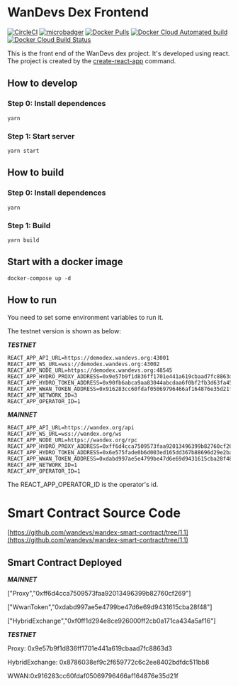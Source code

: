 # WanDevs Dex Frontend

[![CircleCI](https://circleci.com/gh/HydroProtocol/hydro-sdk-web.svg?style=svg)](https://circleci.com/gh/HydroProtocol/hydro-sdk-web)
[![microbadger](https://images.microbadger.com/badges/image/hydroprotocolio/hydro-sdk-web.svg)](https://microbadger.com/images/hydroprotocolio/hydro-sdk-web)
[![Docker Pulls](https://img.shields.io/docker/pulls/hydroprotocolio/hydro-sdk-web.svg)](https://hub.docker.com/r/hydroprotocolio/hydro-sdk-web)
[![Docker Cloud Automated build](https://img.shields.io/docker/cloud/automated/hydroprotocolio/hydro-sdk-web.svg)](https://hub.docker.com/r/hydroprotocolio/hydro-sdk-web)
[![Docker Cloud Build Status](https://img.shields.io/docker/cloud/build/hydroprotocolio/hydro-sdk-web.svg)](https://hub.docker.com/r/hydroprotocolio/hydro-sdk-web)

This is the front end of the WanDevs dex project. It's developed using react. The project is created by the [create-react-app](https://github.com/facebook/create-react-app) command.

## How to develop

### Step 0: Install dependences

	yarn

### Step 1: Start server

	yarn start

## How to build

### Step 0: Install dependences

	yarn

### Step 1: Build

	yarn build

## Start with a docker image

	docker-compose up -d

## How to run

You need to set some environment variables to run it.

The testnet version is shown as below:

***TESTNET***
```
REACT_APP_API_URL=https://demodex.wandevs.org:43001
REACT_APP_WS_URL=wss://demodex.wandevs.org:43002
REACT_APP_NODE_URL=https://demodex.wandevs.org:48545
REACT_APP_HYDRO_PROXY_ADDRESS=0x9e57b9f1d836ff1701e441a619cbaad7fc8863d3
REACT_APP_HYDRO_TOKEN_ADDRESS=0x90fb6abca9aa83044abcdaa6f0bf2fb3d63fa45a
REACT_APP_WWAN_TOKEN_ADDRESS=0x916283cc60fdaf05069796466af164876e35d21f
REACT_APP_NETWORK_ID=3
REACT_APP_OPERATOR_ID=1
```

***MAINNET***
```
REACT_APP_API_URL=https://wandex.org/api
REACT_APP_WS_URL=wss://wandex.org/ws
REACT_APP_NODE_URL=https://wandex.org/rpc
REACT_APP_HYDRO_PROXY_ADDRESS=0xff6d4cca7509573faa92013496399b82760cf269
REACT_APP_HYDRO_TOKEN_ADDRESS=0x6e575fade0b6d003ed165dd367b88696d29e2ba1
REACT_APP_WWAN_TOKEN_ADDRESS=0xdabd997ae5e4799be47d6e69d9431615cba28f48
REACT_APP_NETWORK_ID=1
REACT_APP_OPERATOR_ID=1
```

The REACT_APP_OPERATOR_ID is the operator's id. 

# Smart Contract Source Code

[https://github.com/wandevs/wandex-smart-contract/tree/1.1](https://github.com/wandevs/wandex-smart-contract/tree/1.1)

## Smart Contract Deployed

***MAINNET***

["Proxy","0xff6d4cca7509573faa92013496399b82760cf269"]

["WwanToken","0xdabd997ae5e4799be47d6e69d9431615cba28f48"]

["HybridExchange","0xf0ff1d294e8ce926000ff2cb0a171ca434a5af16"]

***TESTNET***

Proxy: 0x9e57b9f1d836ff1701e441a619cbaad7fc8863d3

HybridExchange: 0x8786038ef9c2f659772c6c2ee8402bdfdc511bb8

WWAN:0x916283cc60fdaf05069796466af164876e35d21f

